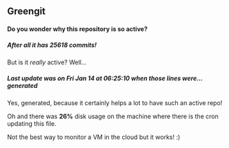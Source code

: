 ## Greengit

#### Do you wonder why this repository is so active?

##### After all it has 25618 commits!

But is it *really* active? Well...

##### Last update was on Fri Jan 14 at 06:25:10 when those lines were... generated

Yes, generated, because it certainly helps a lot to have such an active repo!

Oh and there was **26%** disk usage on the machine
where there is the cron updating this file.

Not the best way to monitor a VM in the cloud but it works! :)
